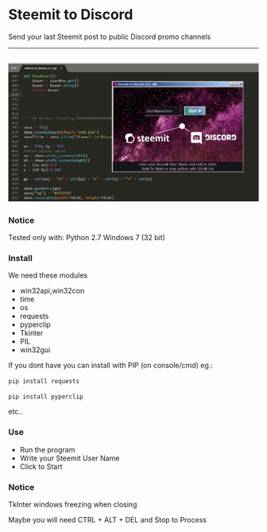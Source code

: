 # Steemit to Discord
Send your last Steemit post to public Discord promo channels

---

![cover](https://github.com/murattatar/Steemit-to-Discord/blob/master/uu-std.jpg?raw=true)
---

### Notice
Tested only with:
Python 2.7
Windows 7 (32 bit)

### Install
We need these modules
* win32api,win32con
* time
* os
* requests
* pyperclip
* Tkinter
* PIL
* win32gui

If you dont have you can install with PIP (on console/cmd)
eg.: 

<code>pip install requests</code> 

<code>pip install pyperclip</code>

etc..

### Use
* Run the program
* Write your Steemit User Name
* Click to Start

### Notice
TkInter windows freezing when closing

Maybe you will need CTRL + ALT + DEL and Stop to Process

